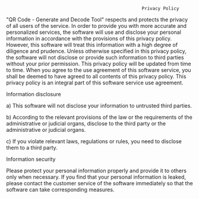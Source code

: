                                                        Privacy Policy
"QR Code - Generate and Decode Tool" respects and protects the privacy of all users of the service. In order to provide you with more accurate and personalized services, the software will use and disclose your personal information in accordance with the provisions of this privacy policy. However, this software will treat this information with a high degree of diligence and prudence. Unless otherwise specified in this privacy policy, the software will not disclose or provide such information to third parties without your prior permission. This privacy policy will be updated from time to time. When you agree to the use agreement of this software service, you shall be deemed to have agreed to all contents of this privacy policy. This privacy policy is an integral part of this software service use agreement.

Information disclosure

a) This software will not disclose your information to untrusted third parties.

b) According to the relevant provisions of the law or the requirements of the administrative or judicial organs, disclose to the third party or the administrative or judicial organs.

c) If you violate relevant laws, regulations or rules, you need to disclose them to a third party.

Information security

Please protect your personal information properly and provide it to others only when necessary. If you find that your personal information is leaked, please contact the customer service of the software immediately so that the software can take corresponding measures.

